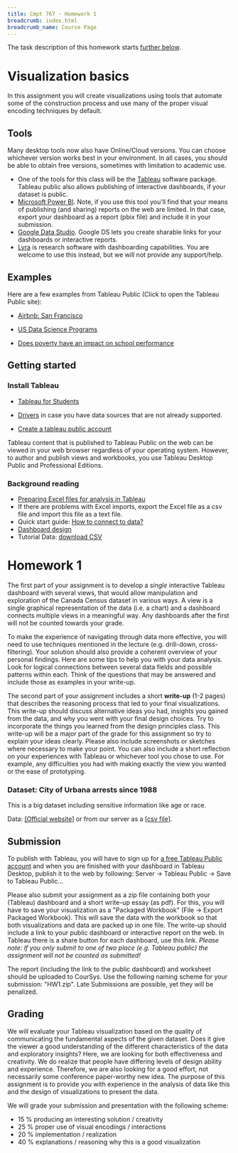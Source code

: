 ```yaml
---
title: Cmpt 767 - Homework 1
breadcrumb: index.html
breadcrumb_name: Course Page
---
```

The task description of this homework starts [further below](#homework-1).

# Visualization basics

In this assignment you will create visualizations
using tools that automate some of the construction process and use many
of the proper visual encoding techniques by default.

## Tools

Many desktop tools now also have Online/Cloud versions. You can choose whichever version works best in your environment. In all cases, you should be able to obtain free versions, sometimes with limitation to academic use.

* One of the tools for this class will be the
[Tableau](http://www.tableausoftware.com/) software
package. Tableau public also allows publishing of interactive dashboards, if your dataset is public.
* [Microsoft Power BI](https://powerbi.microsoft.com/en-us/). Note, if you use this tool you'll find that your means of publishing (and sharing) reports on the web are limited. In that case, export your dashboard as a report (pbix file) and include it in your submission.
* [Google Data Studio](https://datastudio.google.com). Google DS lets you create sharable links for your dashboards or interactive reports.
* [Lyra](http://idl.cs.washington.edu/projects/lyra/) is research software with dashboarding capabilities. You are welcome to use this instead, but we will not provide any support/help.

## Examples

Here are a few examples from Tableau Public (Click to open the Tableau Public site):

-   [Airbnb: San Francisco](https://public.tableau.com/views/AirbnbSanFranciscoAnalysis/Airbnb?:embed=y&:loadOrderID=0&:display_count=yes&:showTabs=y)

-   [US Data Science Programs](https://public.tableau.com/views/U_S_DataSciencePrograms/DataSciencePrograms?:embed=y&:display_count=yes)

-   [Does poverty have an impact on school performance](https://public.tableau.com/views/PovertyandSchoolPerformance/PovertyandSchoolPerformance?:embed=y&:loadOrderID=0&:display_count=yes)

## Getting started

### Install Tableau

-   [Tableau for Students](http://www.tableausoftware.com/academic/students)

-   [Drivers](http://www.tableausoftware.com/support/drivers) in case you have data sources that are not already supported.

-   [Create a tableau public account](https://public.tableau.com/s/)

Tableau content that is published to Tableau Public on the web can be
viewed in your web browser regardless of your operating system. However,
to author and publish views and workbooks, you use Tableau Desktop
Public and Professional Editions.

### Background reading

-   [Preparing Excel files for analysis in Tableau](http://kb.tableausoftware.com/articles/knowledgebase/preparing-excel-files-analysis)
-   If there are problems with Excel imports, export the Excel file as a csv file and import this file as a text file.
-   Quick start guide: [How to connect to data?](http://downloads.tableau.com/quickstart/main-guides/en-us/desktop\_getstarted9.2.pdf)
-   [Dashboard design](https://public.tableau.com/s/blog/2013/10/dashboard-layout-and-design)
-   Tutorial Data: [download CSV](Global_Landslide_Catalog_Export.csv)

# Homework 1

The first part of your assignment is to develop a *single* interactive
Tableau dashboard with several views, that would allow manipulation and
exploration of the Canada Census dataset in various ways. A view is a
single graphical representation of the data (i.e. a chart) and a
dashboard connects multiple views in a meaningful way. Any dashboards
after the first will not be counted towards your grade.

To make the experience of navigating through data more effective, you
will need to use techniques mentioned in the lecture (e.g. drill-down, cross-filtering). Your solution should also
provide a coherent overview of your personal findings. Here are some
tips to help you with your data analysis. Look for logical connections
between several data fields and possible patterns within each. Think of
the questions that may be answered and include those as examples in your write-up.

The second part of your assignment includes a short **write-up** (1-2
pages) that describes the reasoning process that led to your final
visualizations. This write-up should discuss alternative ideas you had,
insights you gained from the data, and why you went with your final
design choices. Try to incorporate the things you learned from the
design principles class. This write-up will be a major part of the grade
for this assignment so try to explain your ideas clearly. Please also
include screenshots or sketches where necessary to make your point. You
can also include a short reflection on your experiences with Tableau or whichever tool you chose to use.
For example, any difficulties you had with making exactly the
view you wanted or the ease of prototyping.

### **Dataset: City of Urbana arrests since 1988**

This is a big dataset including sensitive information like age or race.

Data: [[Official
website]](https://data.urbanaillinois.us/Police/Urbana-Police-Arrests-Since-1988/afbd-8beq)
or from our server as a [[csv
file]](urbana_crimes.csv.gz).

## Submission

To publish with Tableau, you will have to sign up for [a free Tableau Public
account](https://public.tableau.com/s/) and when you are
finished with your dashboard in Tableau Desktop, publish it to the web
by following: Server -\> Tableau Public -\> Save to Tableau Public\...

Please also submit your assignment as a zip file containing both your
(Tableau) dashboard and a short write-up essay (as pdf). For this, you
will have to save your visualization as a \"Packaged Workbook\" (File
-\> Export Packaged Workbook). This will save the data with the workbook
so that both visualizations and data are packed up in one file.
The write-up should
include a link to your public dashboard or interactive report on the web.
In Tableau there is a share button for each dashboard, use this link.
*Please note: If you only submit to
one of two place (e.g. Tableau public) the assignment will not be counted as
submitted!*

The report (including the link to the public dashboard) and
worksheet should be uploaded to CourSys. Use the following naming scheme
for your submission: \"HW1.zip\". Late Submissions are possible, yet
they will be penalized.

## Grading

We will evaluate your Tableau visualization based on the quality of
communicating the fundamental aspects of the given dataset. Does it give
the viewer a good understanding of the different characteristics of the
data and exploratory insights? Here, we are looking for both
effectiveness and creativity. We do realize that people have differing
levels of design ability and experience. Therefore, we are also looking
for a good effort, not necessarily some conference paper-worthy new
idea. The purpose of this assignment is to provide you with experience
in the analysis of data like this and the design of visualizations to
present the data.

We will grade your submission and presentation with the following
scheme:

-   15 % producing an interesting solution / creativity
-   25 % proper use of visual encodings / interactions
-   20 % implementation / realization
-   40 % explanations / reasoning why this is a good visualization
